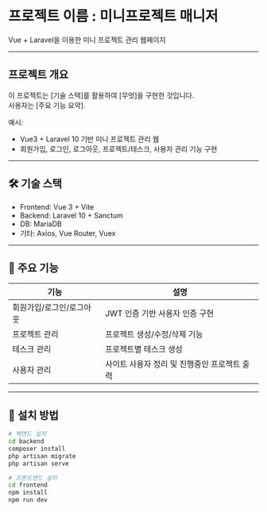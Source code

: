 # 프로젝트 이름 : 미니프로젝트 매니저

Vue + Laravel을 이용한 미니 프로젝트 관리 웹페이지

---

## 프로젝트 개요

이 프로젝트는 [기술 스택]를 활용하여 [무엇]을 구현한 것입니다.  
사용자는 [주요 기능 요약].

예시:
- Vue3 + Laravel 10 기반 미니 프로젝트 관리 웹
- 회원가입, 로그인, 로그아웃, 프로젝트/테스크, 사용자 관리 기능 구현

---

## 🛠️ 기술 스택

- Frontend: Vue 3 + Vite 
- Backend: Laravel 10 + Sanctum
- DB: MariaDB
- 기타: Axios, Vue Router, Vuex

---

## 📌 주요 기능

| 기능         | 설명                                 |
|--------------|----------------------------------------|
| 회원가입/로그인/로그아웃 | JWT 인증 기반 사용자 인증 구현             |
| 프로젝트 관리   | 프로젝트 생성/수정/삭제 기능               |
| 테스크 관리     | 프로젝트별 테스크 생성  |
| 사용자 관리     | 사이트 사용자 정리 및 진행중인 프로젝트 출력 |

---

## 💾 설치 방법

```bash
# 백엔드 설치
cd backend
composer install
php artisan migrate
php artisan serve

# 프론트엔드 설치
cd frontend
npm install
npm run dev